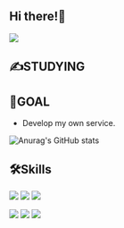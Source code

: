 ## Hi there!👋
<a href="mailto:dosm0360@gmail.com"> <img src="https://img.shields.io/badge/email-#EA4335?style=flat-square&logo=Gmail&logoColor=white&link=mailto:dosm0360@gmail.com"/> </a>

## ✍STUDYING  

  
## 🎈GOAL  
- Develop my own service.

![Anurag's GitHub stats](https://github-readme-stats.vercel.app/api?username=parksolmi&show_icons=true&theme=radical)

## 🛠Skills
<p align center>
<img src = "https://img.shields.io/badge/-Java-007396?style=flat&logo=Java"/> <img src="https://img.shields.io/badge/HTML-E34F26?style=flat-square&logo=HTML&logoColor=white"/> <img src="https://img.shields.io/badge/CSS-1572B6?style=flat-square&logo=CSS&logoColor=white"/>

<img src = "https://img.shields.io/badge/-Adobe Photoshop-31A8FF?style=flat&logo=Adobe Photoshop"/> <img src = "https://img.shields.io/badge/-Adobe Illustrator-FF9A00?style=flat&logo=Adobe Illustrator"/> <img src = "https://img.shields.io/badge/-Adobe Premiere Pro-9999FF?style=flat&logo=Adobe Premiere Pro"/>
</p>
